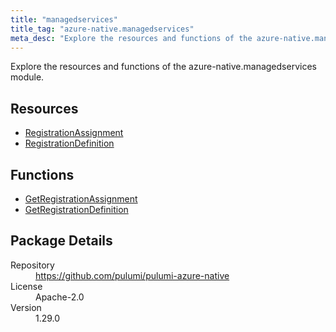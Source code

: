 ```yaml
---
title: "managedservices"
title_tag: "azure-native.managedservices"
meta_desc: "Explore the resources and functions of the azure-native.managedservices module."
---
```


<!-- WARNING: this file was generated by Pulumi Docs Generator. -->
<!-- Do not edit by hand unless you're certain you know what you are doing! -->

Explore the resources and functions of the azure-native.managedservices module.

<h2 id="resources">Resources</h2>
<ul class="api">
    <li><a href="registrationassignment" title="RegistrationAssignment"><span class="symbol resource"></span>RegistrationAssignment</a></li>
    <li><a href="registrationdefinition" title="RegistrationDefinition"><span class="symbol resource"></span>RegistrationDefinition</a></li>
</ul>

<h2 id="functions">Functions</h2>
<ul class="api">
    <li><a href="getregistrationassignment" title="GetRegistrationAssignment"><span class="symbol function"></span>GetRegistrationAssignment</a></li>
    <li><a href="getregistrationdefinition" title="GetRegistrationDefinition"><span class="symbol function"></span>GetRegistrationDefinition</a></li>
</ul>

<h2 id="package-details">Package Details</h2>
<dl class="package-details">
	<dt>Repository</dt>
	<dd><a href="https://github.com/pulumi/pulumi-azure-native">https://github.com/pulumi/pulumi-azure-native</a></dd>
	<dt>License</dt>
	<dd>Apache-2.0</dd>
	<dt>Version</dt>
	<dd>1.29.0</dd>
</dl>

